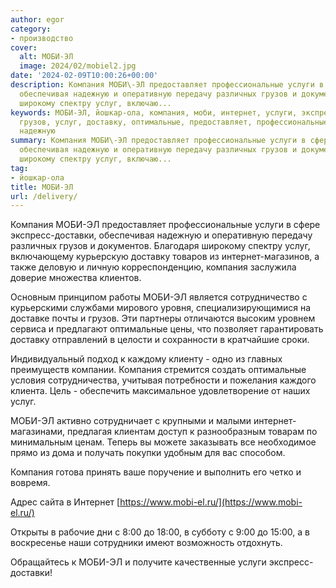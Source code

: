 ```yaml
---
author: egor
category:
- производство
cover:
  alt: МОБИ-ЭЛ
  image: 2024/02/mobiel2.jpg
date: '2024-02-09T10:00:26+00:00'
description: Компания МОБИ\-ЭЛ предоставляет профессиональные услуги в сфере экспресс\-доставки,
  обеспечивая надежную и оперативную передачу различных грузов и документов. Благодаря
  широкому спектру услуг, включаю...
keywords: МОБИ-ЭЛ, йошкар-ола, компания, моби, интернет, услуги, экспресс, доставки,
  грузов, услуг, доставку, оптимальные, предоставляет, профессиональные, сфере, обеспечивая,
  надежную
summary: Компания МОБИ\-ЭЛ предоставляет профессиональные услуги в сфере экспресс\-доставки,
  обеспечивая надежную и оперативную передачу различных грузов и документов. Благодаря
  широкому спектру услуг, включаю...
tag:
- йошкар-ола
title: МОБИ-ЭЛ
url: /delivery/
---
```


Компания МОБИ\-ЭЛ предоставляет профессиональные услуги в сфере экспресс\-доставки, обеспечивая надежную и оперативную передачу различных грузов и документов. Благодаря широкому спектру услуг, включающему курьерскую доставку товаров из интернет\-магазинов, а также деловую и личную корреспонденцию, компания заслужила доверие множества клиентов.

Основным принципом работы МОБИ\-ЭЛ является сотрудничество с курьерскими службами мирового уровня, специализирующимися на доставке почты и грузов. Эти партнеры отличаются высоким уровнем сервиса и предлагают оптимальные цены, что позволяет гарантировать доставку отправлений в целости и сохранности в кратчайшие сроки.

Индивидуальный подход к каждому клиенту \- одно из главных преимуществ компании. Компания стремится создать оптимальные условия сотрудничества, учитывая потребности и пожелания каждого клиента. Цель \- обеспечить максимальное удовлетворение от наших услуг.

МОБИ-ЭЛ активно сотрудничает с крупными и малыми интернет-магазинами, предлагая клиентам доступ к разнообразным товарам по минимальным ценам. Теперь вы можете заказывать все необходимое прямо из дома и получать покупки удобным для вас способом.

Компания готова принять ваше поручение и выполнить его четко и вовремя.

Адрес сайта в Интернет [https://www.mobi-el.ru/](https://www.mobi-el.ru/)

Открыты в рабочие дни с 8:00 до 18:00, в субботу с 9:00 до 15:00, а в воскресенье наши сотрудники имеют возможность отдохнуть.

Обращайтесь к МОБИ-ЭЛ и получите качественные услуги экспресс-доставки!